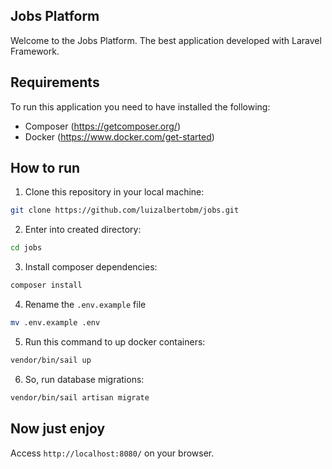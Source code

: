 ## Jobs Platform
Welcome to the Jobs Platform. The best application developed with Laravel Framework.

## Requirements
To run this application you need to have installed the following:
- Composer (https://getcomposer.org/)
- Docker (https://www.docker.com/get-started)
## How to run
1. Clone this repository in your local machine:
```bash
git clone https://github.com/luizalbertobm/jobs.git
```
2. Enter into created directory:
```bash
cd jobs
```
3. Install composer dependencies:
```bash
composer install
```
4. Rename the `.env.example` file
```bash
mv .env.example .env
```
5. Run this command to up docker containers:
```bash
vendor/bin/sail up
```
6. So, run database migrations:
```bash
vendor/bin/sail artisan migrate
```
## Now just enjoy
Access `http://localhost:8080/` on your browser.
